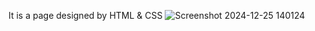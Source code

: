 It is a page designed by HTML & CSS
![Screenshot 2024-12-25 140124](https://github.com/user-attachments/assets/86b0554b-794d-43fd-8155-59bef1164672)
